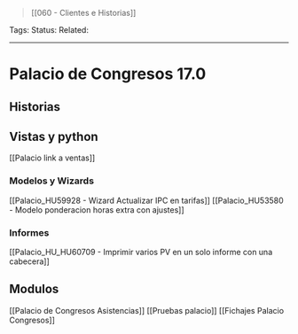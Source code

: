 > [[060 - Clientes e Historias]]

Tags: 
Status: 
Related: 

___

# Palacio de Congresos 17.0
## Historias
## Vistas y python
[[Palacio link a ventas]]

### Modelos y Wizards
[[Palacio_HU59928 - Wizard Actualizar IPC en tarifas]]
[[Palacio_HU53580 - Modelo ponderacion horas extra con ajustes]]

### Informes
[[Palacio_HU_HU60709 - Imprimir varios PV en un solo informe con una cabecera]]

## Modulos
[[Palacio de Congresos Asistencias]]
[[Pruebas palacio]]
[[Fichajes Palacio Congresos]]